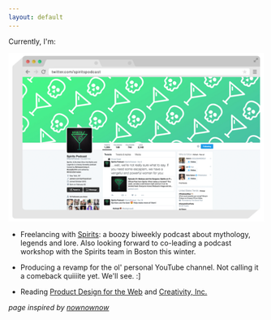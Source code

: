 ```yaml
---
layout: default
---
```


Currently, I'm:  

_![Spirits](/images/Spirits_Twitter.png)_

* Freelancing with [Spirits](https://itunes.apple.com/us/podcast/spirits-drunken-dive-into/id1080871005?mt=2): a boozy biweekly podcast about mythology, legends and lore. Also looking forward to co-leading a podcast workshop with the Spirits team in Boston this winter.

* Producing a revamp for the ol' personal YouTube channel. Not calling it a comeback quiiiite yet. We'll see. :]

* Reading [Product Design for the Web](https://www.amazon.com/Product-Design-Web-Principles-Designing/dp/0321929039) and [Creativity, Inc.](https://www.amazon.com/Creativity-Inc-Overcoming-Unseen-Inspiration/dp/0812993012)


*page inspired by [nownownow](http://nownownow.com/)*
